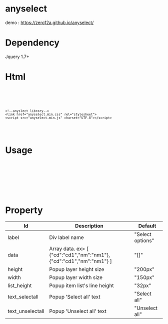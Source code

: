 # anyselect

demo : https://zero12a.github.io/anyselect/

# Dependency
Jquery 1.7+

# Html
<pre>
<code>
    <!--jquery-->
    <script src="https://code.jquery.com/jquery-3.5.1.min.js" charset="UTF-8"></script>

    <!--anyslect library-->
    <link href="anyselect.min.css" rel="stylesheet">
    <script src="anyselect.min.js" charset="UTF-8"></script>
</code>
</pre>

# Usage
<pre>
<code>
    <div id="anyselectDiv"></div>

    <script>
    var config = {
        label: 'Select options3'
        ,text_selectall : 'Select all.' 
        ,text_unselectall : 'Unselect all'
        ,data: [
            {cd:"cd1", nm:"nm1"}
            ,{cd:"cd2", nm:"nm2"}
            ,{cd:"cd3", nm:"nm3"}
            ,{cd:"cd4", nm:"nm4"}
            ,{cd:"cd5", nm:"nm5"}
        ]
    };

    var objAnyselect = new anyselect($("#anyselectDiv"),config);
    </script>
</code>
</pre>

# Property
| Id | Description | Default |
| --- | --- |--- |
| label | Div label name | "Select options" |
| data | Array data. ex> [ {"cd":"cd1","nm":"nm1"}, {"cd":"cd1","nm":"nm1"} ] | "[]"  |
| height | Popup layer height size | "200px" |
| width | Popup layer width size | "150px" |
| list_height | Popup item list's line height | "32px" |
| text_selectall | Popup 'Select all' text | "Select all" |
| text_unselectall | Popup 'Unselect all' text  | "Unselect all" |
